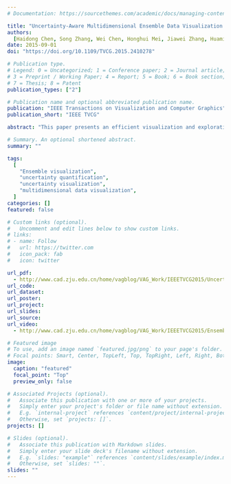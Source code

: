 ```yaml
---
# Documentation: https://sourcethemes.com/academic/docs/managing-content/

title: "Uncertainty-Aware Multidimensional Ensemble Data Visualization and Exploration"
authors:
  [Haidong Chen, Song Zhang, Wei Chen, Honghui Mei, Jiawei Zhang, Huamin Qu]
date: 2015-09-01
doi: "https://doi.org/10.1109/TVCG.2015.2410278"

# Publication type.
# Legend: 0 = Uncategorized; 1 = Conference paper; 2 = Journal article;
# 3 = Preprint / Working Paper; 4 = Report; 5 = Book; 6 = Book section;
# 7 = Thesis; 8 = Patent
publication_types: ["2"]

# Publication name and optional abbreviated publication name.
publication: "IEEE Transactions on Visualization and Computer Graphics"
publication_short: "IEEE TVCG"

abstract: "This paper presents an efficient visualization and exploration approach for modeling and characterizing the relationships and uncertainties in the context of a multidimensional ensemble dataset. Its core is a novel dissimilarity-preserving projection technique that characterizes not only the relationships among the mean values of the ensemble data objects but also the relationships among the distributions of ensemble members. This uncertainty-aware projection scheme leads to an improved understanding of the intrinsic structure in an ensemble dataset. The analysis of the ensemble dataset is further augmented by a suite of visual encoding and exploration tools. Experimental results on both artificial and real-world datasets demonstrate the effectiveness of our approach."

# Summary. An optional shortened abstract.
summary: ""

tags:
  [
    "Ensemble visualization",
    "uncertainty quantification",
    "uncertainty visualization",
    "multidimensional data visualization",
  ]
categories: []
featured: false

# Custom links (optional).
#   Uncomment and edit lines below to show custom links.
# links:
# - name: Follow
#   url: https://twitter.com
#   icon_pack: fab
#   icon: twitter

url_pdf:
  - http://www.cad.zju.edu.cn/home/vagblog/VAG_Work/IEEETVCG2015/Uncertainty_TVCG_Sub.pdf
url_code:
url_dataset:
url_poster:
url_project:
url_slides:
url_source:
url_video:
  - http://www.cad.zju.edu.cn/home/vagblog/VAG_Work/IEEETVCG2015/EnsembleDataExploration.mp4

# Featured image
# To use, add an image named `featured.jpg/png` to your page's folder.
# Focal points: Smart, Center, TopLeft, Top, TopRight, Left, Right, BottomLeft, Bottom, BottomRight.
image:
  caption: "featured"
  focal_point: "Top"
  preview_only: false

# Associated Projects (optional).
#   Associate this publication with one or more of your projects.
#   Simply enter your project's folder or file name without extension.
#   E.g. `internal-project` references `content/project/internal-project/index.md`.
#   Otherwise, set `projects: []`.
projects: []

# Slides (optional).
#   Associate this publication with Markdown slides.
#   Simply enter your slide deck's filename without extension.
#   E.g. `slides: "example"` references `content/slides/example/index.md`.
#   Otherwise, set `slides: ""`.
slides: ""
---
```

